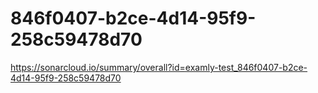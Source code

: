 # 846f0407-b2ce-4d14-95f9-258c59478d70
https://sonarcloud.io/summary/overall?id=examly-test_846f0407-b2ce-4d14-95f9-258c59478d70
